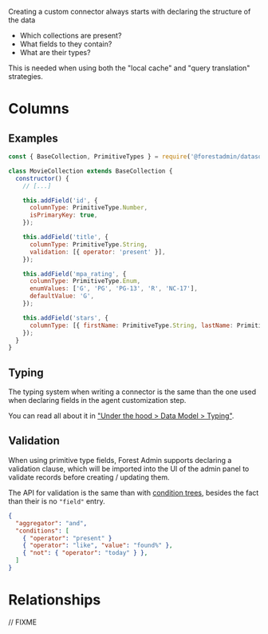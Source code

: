 Creating a custom connector always starts with declaring the structure of the data

- Which collections are present?
- What fields to they contain?
- What are their types?

This is needed when using both the "local cache" and "query translation" strategies.

# Columns

## Examples

```javascript
const { BaseCollection, PrimitiveTypes } = require('@forestadmin/datasource-toolkit');

class MovieCollection extends BaseCollection {
  constructor() {
    // [...]

    this.addField('id', {
      columnType: PrimitiveType.Number,
      isPrimaryKey: true,
    });

    this.addField('title', {
      columnType: PrimitiveType.String,
      validation: [{ operator: 'present' }],
    });

    this.addField('mpa_rating', {
      columnType: PrimitiveType.Enum,
      enumValues: ['G', 'PG', 'PG-13', 'R', 'NC-17'],
      defaultValue: 'G',
    });

    this.addField('stars', {
      columnType: [{ firstName: PrimitiveType.String, lastName: PrimitiveType.String }],
    });
  }
}
```

## Typing

The typing system when writing a connector is the same than the one used when declaring fields in the agent customization step.

You can read all about it in ["Under the hood > Data Model > Typing"](../../under-the-hood/data-model/typing.md).

## Validation

When using primitive type fields, Forest Admin supports declaring a validation clause, which will be imported into the UI of the admin panel to validate records before creating / updating them.

The API for validation is the same than with [condition trees](../custom/query-translation/filters.md#condition-trees), besides the fact than their is no `"field"` entry.

```json
{
  "aggregator": "and",
  "conditions": [
    { "operator": "present" }
    { "operator": "like", "value": "found%" },
    { "not": { "operator": "today" } },
  ]
}
```

# Relationships

// FIXME
